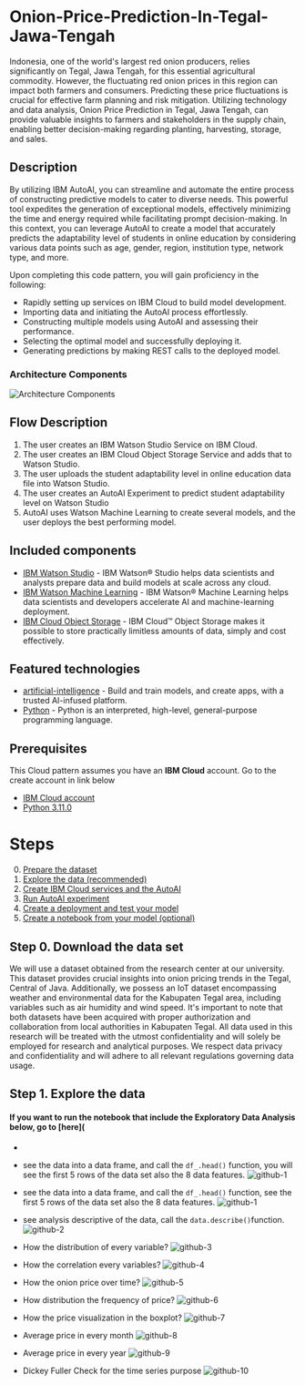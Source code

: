 # Onion-Price-Prediction-In-Tegal-Jawa-Tengah
Indonesia, one of the world's largest red onion producers, relies significantly on Tegal, Jawa Tengah, for this essential agricultural commodity. However, the fluctuating red onion prices in this region can impact both farmers and consumers. Predicting these price fluctuations is crucial for effective farm planning and risk mitigation. Utilizing technology and data analysis, Onion Price Prediction in Tegal, Jawa Tengah, can provide valuable insights to farmers and stakeholders in the supply chain, enabling better decision-making regarding planting, harvesting, storage, and sales.

## Description
By utilizing IBM AutoAI, you can streamline and automate the entire process of constructing predictive models to cater to diverse needs. This powerful tool expedites the generation of exceptional models, effectively minimizing the time and energy required while facilitating prompt decision-making. In this context, you can leverage AutoAI to create a model that accurately predicts the adaptability level of students in online education by considering various data points such as age, gender, region, institution type, network type, and more.

Upon completing this code pattern, you will gain proficiency in the following:

* Rapidly setting up services on IBM Cloud to build model development.
* Importing data and initiating the AutoAI process effortlessly.
* Constructing multiple models using AutoAI and assessing their performance.
* Selecting the optimal model and successfully deploying it.
* Generating predictions by making REST calls to the deployed model.

### Architecture Components

![Architecture Components](https://upload.wikimedia.org/wikipedia/commons/b/bb/AutoAI-ml-process.png)

## Flow Description
1. The user creates an IBM Watson Studio Service on IBM Cloud.
2. The user creates an IBM Cloud Object Storage Service and adds that to Watson Studio.
3. The user uploads the student adaptability level in online education data file into Watson Studio.
4. The user creates an AutoAI Experiment to predict student adaptability level on Watson Studio
5. AutoAI uses Watson Machine Learning to create several models, and the user deploys the best performing model.

## Included components
*	[IBM Watson Studio](https://cloud.ibm.com/catalog/services/watson-studio) - IBM Watson® Studio helps data scientists and analysts prepare data and build models at scale across any cloud.
*	[IBM Watson Machine Learning](https://cloud.ibm.com/catalog/services/machine-learning) - IBM Watson® Machine Learning helps data scientists and developers accelerate AI and machine-learning deployment. 
*	[IBM Cloud Object Storage](https://cloud.ibm.com/catalog/services/cloud-object-storage) - IBM Cloud™ Object Storage makes it possible to store practically limitless amounts of data, simply and cost effectively.

## Featured technologies
+ [artificial-intelligence](https://developer.ibm.com/technologies/artificial-intelligence/) - Build and train models, and create apps, with a trusted AI-infused platform.
+ [Python](https://www.python.org/) - Python is an interpreted, high-level, general-purpose programming language.

## Prerequisites

This Cloud pattern assumes you have an **IBM Cloud** account. Go to the 
create account in link below 
  - [IBM Cloud account](https://cloud.ibm.com)
  - [Python 3.11.0](https://www.python.org/downloads/release/python-3110/)

# Steps
0. [Prepare the dataset](#step-0-Prepare-the-dataset)
1. [Explore the data (recommended)](#step-2-explore-the-data-recommended)
2. [Create IBM Cloud services and the AutoAI](#step-3-create-ibm-cloud-services-and-the-AutoAI)
3. [Run AutoAI experiment](#step-4-run-autoai-experiment)
4. [Create a deployment and test your model](#step-5-create-a-deployment-and-test-your-model)
5. [Create a notebook from your model (optional)](#step-6-create-a-notebook-from-your-model-optional)

## Step 0. Download the data set 
We will use a dataset obtained from the research center at our university. This dataset provides crucial insights into onion pricing trends in the Tegal, Central of Java. Additionally, we possess an IoT dataset encompassing weather and environmental data for the Kabupaten Tegal area, including variables such as air humidity and wind speed. It's important to note that both datasets have been acquired with proper authorization and collaboration from local authorities in Kabupaten Tegal. All data used in this research will be treated with the utmost confidentiality and will solely be employed for research and analytical purposes. We respect data privacy and confidentiality and will adhere to all relevant regulations governing data usage.

## Step 1. Explore the data
#### If you want to run the notebook that include the Exploratory Data Analysis below, go to [here](

*

* see the data into a data frame, and call the `df_.head()` function, you will see the first 5 rows of the data set also the 8 data features.
![github-1](https://github.com/salsabilapl/Onion-Price-Prediction/assets/74218691/700501eb-01f0-4541-aef3-00ca7855da58)

* see the data into a data frame, and call the `df_.head()` function, see the first 5 rows of the data set also the 8 data features.
![github-1](https://github.com/salsabilapl/Onion-Price-Prediction/assets/74218691/700501eb-01f0-4541-aef3-00ca7855da58)

* see analysis descriptive of the data, call the `data.describe()`function.
![github-2](https://github.com/salsabilapl/Onion-Price-Prediction-Auto-AI/assets/74218691/4f70a7c3-019d-447e-b2cd-d42b8eeca35a)
 
* How the distribution of every variable?
![github-3](https://github.com/salsabilapl/Onion-Price-Prediction-Auto-AI/assets/74218691/05074af1-9ce8-47e6-81e6-5ea55a6adc49)

* How the correlation every variables?
![github-4](https://github.com/salsabilapl/Onion-Price-Prediction-Auto-AI/assets/74218691/34161c5f-97ea-450d-a645-5b5737ba4adc)

* How the onion price over time?
![github-5](https://github.com/salsabilapl/Onion-Price-Prediction-Auto-AI/assets/74218691/57b5e44e-7984-4440-b035-e97cca1735da)

* How distribution the frequency of price?
![github-6](https://github.com/salsabilapl/Onion-Price-Prediction-Auto-AI/assets/74218691/61d2780f-381d-4062-befe-afdce91fa1b4)

* How the price visualization in the boxplot?
![github-7](https://github.com/salsabilapl/Onion-Price-Prediction-Auto-AI/assets/74218691/df4cd030-b7c9-4eb5-9f9a-79438e1e6af3)

* Average price in every month
![github-8](https://github.com/salsabilapl/Onion-Price-Prediction-Auto-AI/assets/74218691/69e4b734-a806-4230-9e48-e9d38fa37b7c)

* Average price in every year
![github-9](https://github.com/salsabilapl/Onion-Price-Prediction-Auto-AI/assets/74218691/548efc03-449d-4e87-85fd-e215824fa732)

* Dickey Fuller Check for the time series purpose
![github-10](https://github.com/salsabilapl/Onion-Price-Prediction-Auto-AI/assets/74218691/c18116e4-a912-4c0e-8ef3-6465a34e6b95)
